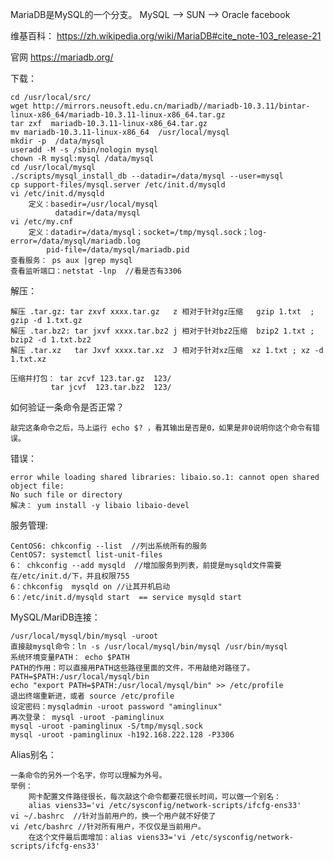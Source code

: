 
MariaDB是MySQL的一个分支。  MySQL --> SUN --> Oracle  facebook 

维基百科： https://zh.wikipedia.org/wiki/MariaDB#cite_note-103_release-21

官网 https://mariadb.org/

下载：
	
	cd /usr/local/src/
	wget http://mirrors.neusoft.edu.cn/mariadb//mariadb-10.3.11/bintar-linux-x86_64/mariadb-10.3.11-linux-x86_64.tar.gz
	tar zxf  mariadb-10.3.11-linux-x86_64.tar.gz
	mv mariadb-10.3.11-linux-x86_64  /usr/local/mysql
	mkdir -p  /data/mysql
	useradd -M -s /sbin/nologin mysql
	chown -R mysql:mysql /data/mysql
	cd /usr/local/mysql
	./scripts/mysql_install_db --datadir=/data/mysql --user=mysql 
	cp support-files/mysql.server /etc/init.d/mysqld
	vi /etc/init.d/mysqld 
		定义：basedir=/usr/local/mysql
		      datadir=/data/mysql
	vi /etc/my.cnf
		定义：datadir=/data/mysql；socket=/tmp/mysql.sock；log-error=/data/mysql/mariadb.log
			pid-file=/data/mysql/mariadb.pid
	查看服务： ps aux |grep mysql
	查看监听端口：netstat -lnp  //看是否有3306
	


解压：

	解压 .tar.gz: tar zxvf xxxx.tar.gz   z 相对于针对gz压缩   gzip 1.txt  ; gzip -d 1.txt.gz
	解压 .tar.bz2: tar jxvf xxxx.tar.bz2 j 相对于针对bz2压缩  bzip2 1.txt ; bzip2 -d 1.txt.bz2 
	解压 .tar.xz   tar Jxvf xxxx.tar.xz  J 相对于针对xz压缩  xz 1.txt ; xz -d 1.txt.xz

	压缩并打包： tar zcvf 123.tar.gz  123/
		     tar jcvf  123.tar.bz2  123/

如何验证一条命令是否正常？

	敲完这条命令之后，马上运行 echo $? ，看其输出是否是0，如果是非0说明你这个命令有错误。


错误：
	
	error while loading shared libraries: libaio.so.1: cannot open shared object file: 
	No such file or directory  
	解决： yum install -y libaio libaio-devel 


服务管理:
	
	CentOS6: chkconfig --list  //列出系统所有的服务	
	CentOS7: systemctl list-unit-files 
	6： chkconfig --add mysqld  //增加服务到列表，前提是mysqld文件需要在/etc/init.d/下，并且权限755
	6：chkconfig  mysqld on //让其开机启动
	6：/etc/init.d/mysqld start  == service mysqld start 

MySQL/MariDB连接：

	/usr/local/mysql/bin/mysql -uroot
	直接敲mysql命令：ln -s /usr/local/mysql/bin/mysql /usr/bin/mysql
	系统环境变量PATH： echo $PATH
	PATH的作用：可以直接用PATH这些路径里面的文件，不用敲绝对路径了。 
	PATH=$PATH:/usr/local/mysql/bin
	echo "export PATH=$PATH:/usr/local/mysql/bin" >> /etc/profile
	退出终端重新进，或者 source /etc/profile 
	设定密码：mysqladmin -uroot password "aminglinux"
	再次登录： mysql -uroot -paminglinux 
	mysql -uroot -paminglinux -S/tmp/mysql.sock
	mysql -uroot -paminglinux -h192.168.222.128 -P3306

Alias别名：

	一条命令的另外一个名字，你可以理解为外号。
	举例：
		网卡配置文件路径很长，每次敲这个命令都要花很长时间，可以做一个别名：
		alias viens33='vi /etc/sysconfig/network-scripts/ifcfg-ens33'
	vi ~/.bashrc  //针对当前用户的，换一个用户就不好使了
	vi /etc/bashrc //针对所有用户，不仅仅是当前用户。
		在这个文件最后面增加：alias viens33='vi /etc/sysconfig/network-scripts/ifcfg-ens33'


